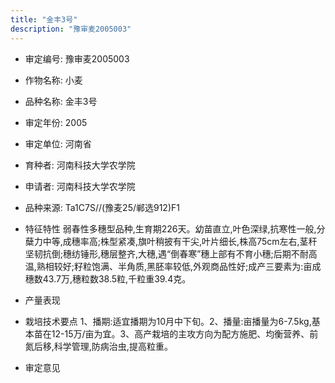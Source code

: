 ```yaml
---
title: "金丰3号"
description: "豫审麦2005003"
---
```

* 审定编号:  豫审麦2005003

*  作物名称:  小麦

*  品种名称:  金丰3号

*  审定年份:  2005

*  审定单位:  河南省

* 育种者:  河南科技大学农学院

*  申请者:  河南科技大学农学院

*  品种来源:  Ta1C7S//(豫麦25/郸选912)F1

*  特征特性
弱春性多穗型品种,生育期226天。幼苗直立,叶色深绿,抗寒性一般,分蘖力中等,成穗率高;株型紧凑,旗叶稍披有干尖,叶片细长,株高75cm左右,茎秆坚韧抗倒;穗纺锤形,穗层整齐,大穗,遇“倒春寒”穗上部有不育小穗;后期不耐高温,熟相较好;籽粒饱满、半角质,黑胚率较低,外观商品性好;成产三要素为:亩成穗数43.7万,穗粒数38.5粒,千粒重39.4克。

*  产量表现


*  栽培技术要点
1、播期:适宜播期为10月中下旬。2、播量:亩播量为6-7.5kg,基本苗在12-15万/亩为宜。3、高产栽培的主攻方向为配方施肥、均衡营养、前氮后移,科学管理,防病治虫,提高粒重。

*  审定意见

